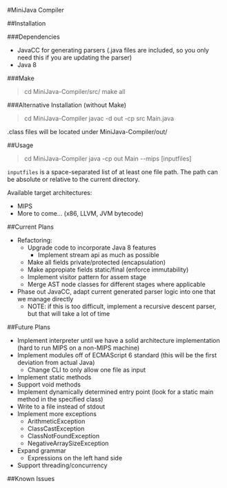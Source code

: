 #MiniJava Compiler

##Installation

###Dependencies
* JavaCC for generating parsers (.java files are included, so you only need this if you are updating the parser)
* Java 8

###Make
> cd MiniJava-Compiler/src/
> make all

###Alternative Installation (without Make)
> cd MiniJava-Compiler
> javac -d out -cp src Main.java

.class files will be located under MiniJava-Compiler/out/

##Usage
> cd MiniJava-Compiler
> java -cp out Main --mips [inputfiles]

`inputfiles` is a space-separated list of at least one file path. The path can be absolute or relative to the current directory.

Available target architectures:
* MIPS
* More to come... (x86, LLVM, JVM bytecode)

##Current Plans
* Refactoring:
  * Upgrade code to incorporate Java 8 features
    * Implement stream api as much as possible
  * Make all fields private/protected (encapsulation)
  * Make appropiate fields static/final (enforce immutability)
  * Implement visitor pattern for assem stage
  * Merge AST node classes for different stages where applicable
* Phase out JavaCC, adapt current generated parser logic into one that we manage directly
  * NOTE: if this is too difficult, implement a recursive descent parser, but that will take a lot of time

##Future Plans
* Implement interpreter until we have a solid architecture implementation (hard to run MIPS on a non-MIPS machine)
* Implement modules off of ECMAScript 6 standard (this will be the first deviation from actual Java)
  * Change CLI to only allow one file as input
* Implement static methods
* Support void methods
* Implement dynamically determined entry point (look for a static main method in the specified class)
* Write to a file instead of stdout
* Implement more exceptions
  * ArithmeticException
  * ClassCastException
  * ClassNotFoundException
  * NegativeArraySizeException
* Expand grammar
  * Expressions on the left hand side
* Support threading/concurrency

##Known Issues
